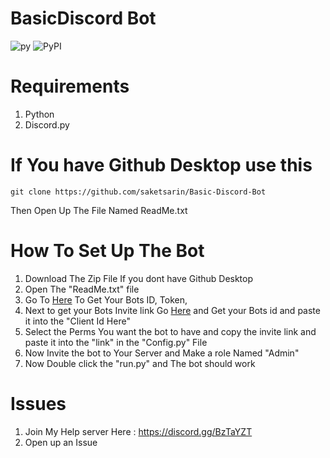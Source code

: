 # BasicDiscord Bot
![py](https://img.shields.io/badge/Python-3.6-blue.svg?style=social) ![PyPI](https://img.shields.io/badge/Python-3.6-blue.svg)

# Requirements

1. Python
2. Discord.py

# If You have Github Desktop use this
```
git clone https://github.com/saketsarin/Basic-Discord-Bot
```
Then Open Up The File Named ReadMe.txt

# How To Set Up The Bot

1. Download The Zip File If you dont have Github Desktop
2. Open The "ReadMe.txt" file
3. Go To [Here](https://discordapp.com/developers/applications/me/) To Get Your Bots ID, Token,
4. Next to get your Bots Invite link Go [Here](https://discordapi.com/permissions.html) and Get your Bots id and paste it into the "Client Id Here"
5. Select the Perms You want the bot to have and copy the invite link and paste it into the "link" in the "Config.py" File
6. Now Invite the bot to Your Server and Make a role Named "Admin"
7. Now Double click the "run.py" and The bot should work

# Issues

1. Join My Help server Here : https://discord.gg/BzTaYZT
2. Open up an Issue

